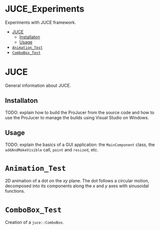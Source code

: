 <!-- omit in toc -->
# JUCE_Experiments

Experiments with JUCE framework.

- [JUCE](#juce)
  - [Installaton](#installaton)
  - [Usage](#usage)
- [`Animation_Test`](#animation_test)
- [`ComboBox_Test`](#combobox_test)


# JUCE

General information about JUCE.


## Installaton

TODO: explain how to build the ProJucer from the source code and how to use the ProJucer to manage the builds using Visual Studio on Windows.

## Usage

TODO: explain the basics of a GUI application: the `MainComponent` class, the `addAndMakeVisible` call, `paint` and `resized`, etc.


# `Animation_Test`

2D animation of a dot on the $xy$ plane. The dot follows a circular motion, decomposed into its components along the $x$ and $y$ axes with sinusoidal functions.


# `ComboBox_Test`

Creation of a `juce::ComboBox`.